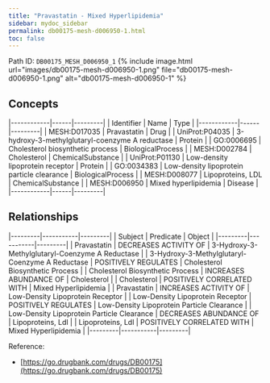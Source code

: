 ```yaml
---
title: "Pravastatin - Mixed Hyperlipidemia"
sidebar: mydoc_sidebar
permalink: db00175-mesh-d006950-1.html
toc: false 
---
```



Path ID: `DB00175_MESH_D006950_1`
{% include image.html url="images/db00175-mesh-d006950-1.png" file="db00175-mesh-d006950-1.png" alt="db00175-mesh-d006950-1" %}

## Concepts

|------------|------|---------|
| Identifier | Name | Type    |
|------------|------|---------|
| MESH:D017035 | Pravastatin | Drug |
| UniProt:P04035 | 3-hydroxy-3-methylglutaryl-coenzyme A reductase | Protein |
| GO:0006695 | Cholesterol biosynthetic process | BiologicalProcess |
| MESH:D002784 | Cholesterol | ChemicalSubstance |
| UniProt:P01130 | Low-density lipoprotein receptor | Protein |
| GO:0034383 | Low-density lipoprotein particle clearance | BiologicalProcess |
| MESH:D008077 | Lipoproteins, LDL | ChemicalSubstance |
| MESH:D006950 | Mixed hyperlipidemia | Disease |
|------------|------|---------|

## Relationships

|---------|-----------|---------|
| Subject | Predicate | Object  |
|---------|-----------|---------|
| Pravastatin | DECREASES ACTIVITY OF | 3-Hydroxy-3-Methylglutaryl-Coenzyme A Reductase |
| 3-Hydroxy-3-Methylglutaryl-Coenzyme A Reductase | POSITIVELY REGULATES | Cholesterol Biosynthetic Process |
| Cholesterol Biosynthetic Process | INCREASES ABUNDANCE OF | Cholesterol |
| Cholesterol | POSITIVELY CORRELATED WITH | Mixed Hyperlipidemia |
| Pravastatin | INCREASES ACTIVITY OF | Low-Density Lipoprotein Receptor |
| Low-Density Lipoprotein Receptor | POSITIVELY REGULATES | Low-Density Lipoprotein Particle Clearance |
| Low-Density Lipoprotein Particle Clearance | DECREASES ABUNDANCE OF | Lipoproteins, Ldl |
| Lipoproteins, Ldl | POSITIVELY CORRELATED WITH | Mixed Hyperlipidemia |
|---------|-----------|---------|

Reference: 
  - [https://go.drugbank.com/drugs/DB00175](https://go.drugbank.com/drugs/DB00175)

